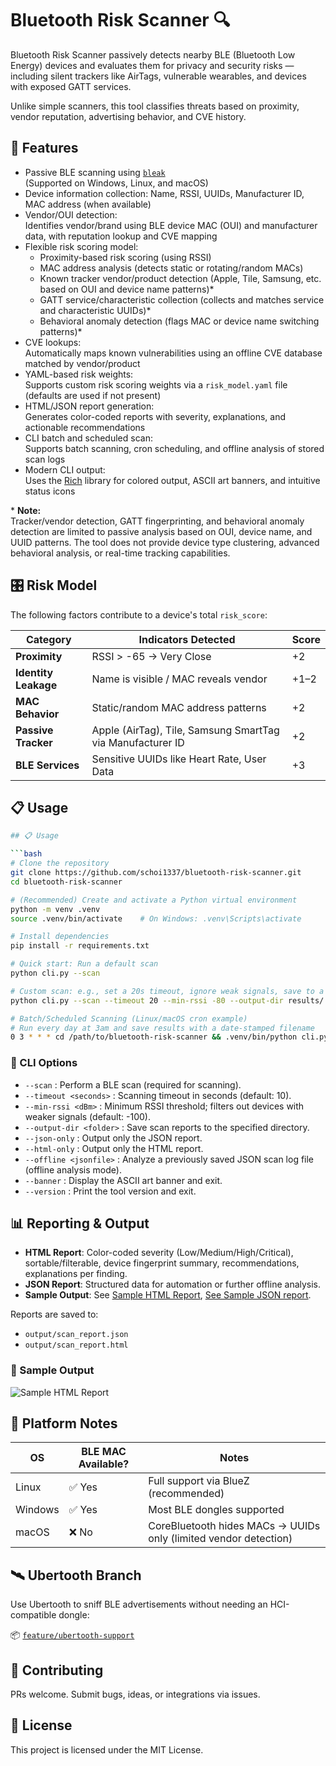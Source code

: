 # Bluetooth Risk Scanner 🔍

Bluetooth Risk Scanner passively detects nearby BLE (Bluetooth Low Energy) devices and evaluates them for privacy and security risks — including silent trackers like AirTags, vulnerable wearables, and devices with exposed GATT services.

Unlike simple scanners, this tool classifies threats based on proximity, vendor reputation, advertising behavior, and CVE history.

## 🚀 Features

- Passive BLE scanning using [`bleak`](https://github.com/hbldh/bleak)  
  (Supported on Windows, Linux, and macOS)
- Device information collection: Name, RSSI, UUIDs, Manufacturer ID, MAC address (when available)
- Vendor/OUI detection:  
  Identifies vendor/brand using BLE device MAC (OUI) and manufacturer data, with reputation lookup and CVE mapping
- Flexible risk scoring model:  
  - Proximity-based risk scoring (using RSSI)
  - MAC address analysis (detects static or rotating/random MACs)
  - Known tracker vendor/product detection (Apple, Tile, Samsung, etc. based on OUI and device name patterns)\*
  - GATT service/characteristic collection (collects and matches service and characteristic UUIDs)\*
  - Behavioral anomaly detection (flags MAC or device name switching patterns)\*
- CVE lookups:  
  Automatically maps known vulnerabilities using an offline CVE database matched by vendor/product
- YAML-based risk weights:  
  Supports custom risk scoring weights via a `risk_model.yaml` file (defaults are used if not present)
- HTML/JSON report generation:  
  Generates color-coded reports with severity, explanations, and actionable recommendations
- CLI batch and scheduled scan:  
  Supports batch scanning, cron scheduling, and offline analysis of stored scan logs
- Modern CLI output:  
  Uses the [Rich](https://github.com/Textualize/rich) library for colored output, ASCII art banners, and intuitive status icons

\* **Note:**  
Tracker/vendor detection, GATT fingerprinting, and behavioral anomaly detection are limited to passive analysis based on OUI, device name, and UUID patterns. The tool does not provide device type clustering, advanced behavioral analysis, or real-time tracking capabilities.


## 🎛️ Risk Model

The following factors contribute to a device's total `risk_score`:

| Category         | Indicators Detected                                         | Score |
|------------------|-------------------------------------------------------------|-------|
| **Proximity**     | RSSI > -65 → Very Close                                     | +2    |
| **Identity Leakage** | Name is visible / MAC reveals vendor                      | +1–2  |
| **MAC Behavior**   | Static/random MAC address patterns                         | +2    |
| **Passive Tracker** | Apple (AirTag), Tile, Samsung SmartTag via Manufacturer ID | +2    |
| **BLE Services**    | Sensitive UUIDs like Heart Rate, User Data                | +3    |

## 📋 Usage

```bash
## 📋 Usage

```bash
# Clone the repository
git clone https://github.com/schoi1337/bluetooth-risk-scanner.git
cd bluetooth-risk-scanner

# (Recommended) Create and activate a Python virtual environment
python -m venv .venv
source .venv/bin/activate    # On Windows: .venv\Scripts\activate

# Install dependencies
pip install -r requirements.txt

# Quick start: Run a default scan
python cli.py --scan

# Custom scan: e.g., set a 20s timeout, ignore weak signals, save to a results folder
python cli.py --scan --timeout 20 --min-rssi -80 --output-dir results/

# Batch/Scheduled Scanning (Linux/macOS cron example)
# Run every day at 3am and save results with a date-stamped filename
0 3 * * * cd /path/to/bluetooth-risk-scanner && .venv/bin/python cli.py --scan --output-dir /path/to/reports/$(date +\%F)
```

### 🔣 CLI Options

- `--scan` : Perform a BLE scan (required for scanning).
- `--timeout <seconds>` : Scanning timeout in seconds (default: 10).
- `--min-rssi <dBm>` : Minimum RSSI threshold; filters out devices with weaker signals (default: -100).
- `--output-dir <folder>` : Save scan reports to the specified directory.
- `--json-only` : Output only the JSON report.
- `--html-only` : Output only the HTML report.
- `--offline <jsonfile>` : Analyze a previously saved JSON scan log file (offline analysis mode).
- `--banner` : Display the ASCII art banner and exit.
- `--version` : Print the tool version and exit.

## 📊 Reporting & Output
- **HTML Report**: Color-coded severity (Low/Medium/High/Critical), sortable/filterable, device fingerprint summary, recommendations, explanations per finding.
- **JSON Report**: Structured data for automation or further offline analysis.
- **Sample Output**: See [Sample HTML Report](docs/sample_report.html), [See Sample JSON report](docs/sample_report.json).

Reports are saved to:
- `output/scan_report.json`
- `output/scan_report.html` 

### 📸 Sample Output

![Sample HTML Report](doc/report.png)


## 🧪 Platform Notes

| OS        | BLE MAC Available? | Notes                                                  |
|-----------|---------------------|---------------------------------------------------------|
| Linux     | ✅ Yes              | Full support via BlueZ (recommended)                   |
| Windows   | ✅ Yes              | Most BLE dongles supported                             |
| macOS     | ❌ No               | CoreBluetooth hides MACs → UUIDs only (limited vendor detection) |

## 🛰️ Ubertooth Branch

Use Ubertooth to sniff BLE advertisements without needing an HCI-compatible dongle:

📦 [`feature/ubertooth-support`](https://github.com/schoi1337/bluetooth-risk-scanner/tree/feature/ubertooth-support)

## 🤝 Contributing

PRs welcome. Submit bugs, ideas, or integrations via issues.

## 📄 License

This project is licensed under the MIT License.
